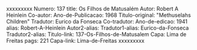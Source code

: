 xxxxxxxxx
Numero: 137
title: Os Filhos de Matusalém
Autor: Robert A Heinlein
Co-autor: 
Ano-de-Publicacao: 1968
Titulo-original: "Methuselahs Children"
Tradutor: Eurico da Fonseca
Co-tradutor: 
Ano-de-edicao: 1941
alias: Robert-A-Heinlein
Autor2-alias: 
Tradutor1-alias: Eurico-da-Fonseca
Tradutor2-alias: 
Titulo-link: 137-Os-Filhos-de-Matusalem
Capa: Lima de Freitas
pags: 221
Capa-link: Lima-de-Freitas
xxxxxxxxx